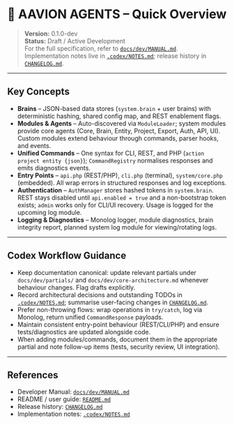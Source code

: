 # 🤖 AAVION AGENTS – Quick Overview

> **Version:** 0.1.0-dev  
> **Status:** Draft / Active Development  
> For the full specification, refer to [`docs/dev/MANUAL.md`](../docs/dev/MANUAL.md).  
> Implementation notes live in [`.codex/NOTES.md`](./NOTES.md); release history in [`CHANGELOG.md`](../CHANGELOG.md).

---

## Key Concepts
- **Brains** – JSON-based data stores (`system.brain` + user brains) with deterministic hashing, shared config map, and REST enablement flags.
- **Modules & Agents** – Auto-discovered via `ModuleLoader`; system modules provide core agents (Core, Brain, Entity, Project, Export, Auth, API, UI). Custom modules extend behaviour through commands, parser hooks, and events.
- **Unified Commands** – One syntax for CLI, REST, and PHP (`action project entity {json}`); `CommandRegistry` normalises responses and emits diagnostics events.
- **Entry Points** – `api.php` (REST/PHP), `cli.php` (terminal), `system/core.php` (embedded). All wrap errors in structured responses and log exceptions.
- **Authentication** – `AuthManager` stores hashed tokens in `system.brain`. REST stays disabled until `api.enabled = true` and a non-bootstrap token exists; `admin` works only for CLI/UI recovery. Usage is logged for the upcoming log module.
- **Logging & Diagnostics** – Monolog logger, module diagnostics, brain integrity report, planned system log module for viewing/rotating logs.

---

## Codex Workflow Guidance
- Keep documentation canonical: update relevant partials under `docs/dev/partials/` and `docs/dev/core-architecture.md` whenever behaviour changes. Flag drafts explicitly.
- Record architectural decisions and outstanding TODOs in [`.codex/NOTES.md`](./NOTES.md); summarise user-facing changes in [`CHANGELOG.md`](../CHANGELOG.md).
- Prefer non-throwing flows: wrap operations in `try/catch`, log via Monolog, return unified `CommandResponse` payloads.
- Maintain consistent entry-point behaviour (REST/CLI/PHP) and ensure tests/diagnostics are updated alongside code.
- When adding modules/commands, document them in the appropriate partial and note follow-up items (tests, security review, UI integration).

---

## References
- Developer Manual: [`docs/dev/MANUAL.md`](../docs/dev/MANUAL.md)
- README / user guide: [`README.md`](../README.md)
- Release history: [`CHANGELOG.md`](../CHANGELOG.md)
- Implementation notes: [`.codex/NOTES.md`](./NOTES.md)
